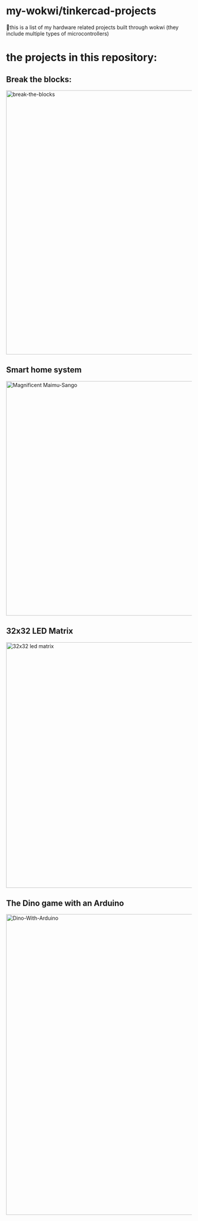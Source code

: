 # my-wokwi/tinkercad-projects
🚀this is a list of my hardware related projects built through wokwi (they include multiple types of microcontrollers)

# the projects in this repository:

## Break the blocks:
<img width="917" height="714" alt="break-the-blocks" src="https://github.com/user-attachments/assets/cc7ce66a-cd7b-416a-8000-930c67330afc" />

## Smart home system
<img width="1536" height="634" alt="Magnificent Maimu-Sango" src="https://github.com/user-attachments/assets/182c3262-b58c-4e32-b554-6cf29d272a57" />

## 32x32 LED Matrix
<img width="857" height="664" alt="32x32 led matrix" src="https://github.com/user-attachments/assets/5235f60f-8daa-4558-bf03-0d13e3362537" />

## The Dino game with an Arduino
<img width="951" height="813" alt="Dino-With-Arduino" src="https://github.com/user-attachments/assets/a135f7c3-f83b-40b5-86eb-95ea383810ef" />
